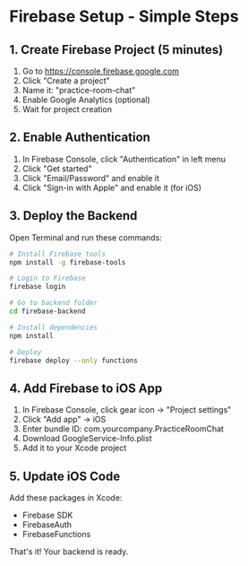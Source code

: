 # Firebase Setup - Simple Steps

## 1. Create Firebase Project (5 minutes)
1. Go to https://console.firebase.google.com
2. Click "Create a project"
3. Name it: "practice-room-chat"
4. Enable Google Analytics (optional)
5. Wait for project creation

## 2. Enable Authentication
1. In Firebase Console, click "Authentication" in left menu
2. Click "Get started"
3. Click "Email/Password" and enable it
4. Click "Sign-in with Apple" and enable it (for iOS)

## 3. Deploy the Backend
Open Terminal and run these commands:

```bash
# Install Firebase tools
npm install -g firebase-tools

# Login to Firebase
firebase login

# Go to backend folder
cd firebase-backend

# Install dependencies
npm install

# Deploy
firebase deploy --only functions
```

## 4. Add Firebase to iOS App
1. In Firebase Console, click gear icon → "Project settings"
2. Click "Add app" → iOS
3. Enter bundle ID: com.yourcompany.PracticeRoomChat
4. Download GoogleService-Info.plist
5. Add it to your Xcode project

## 5. Update iOS Code
Add these packages in Xcode:
- Firebase SDK
- FirebaseAuth
- FirebaseFunctions

That's it! Your backend is ready.